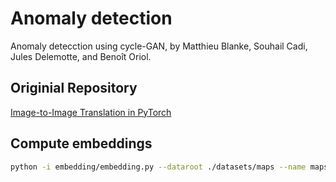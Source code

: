 # Anomaly detection

Anomaly detecction using cycle-GAN, by Matthieu Blanke, Souhail Cadi, Jules Delemotte, and Benoît Oriol.

## Originial Repository 

[Image-to-Image Translation in PyTorch ](https://github.com/junyanz/pytorch-CycleGAN-and-pix2pix)

## Compute embeddings

```bash
python -i embedding/embedding.py --dataroot ./datasets/maps --name maps_cyclegan --model cycle_gan --gpu_ids -1
```

